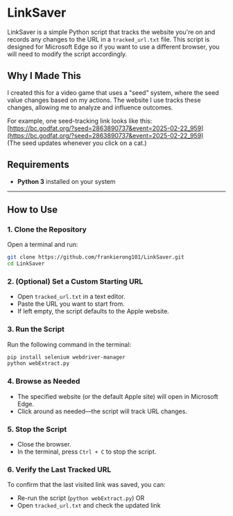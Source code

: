 # LinkSaver

LinkSaver is a simple Python script that tracks the website you're on and records any changes to the URL in a `tracked_url.txt` file. This script is designed for Microsoft Edge so if you want to use a different browser, you will need to modify the script accordingly.  

## Why I Made This  

I created this for a video game that uses a "seed" system, where the seed value changes based on my actions. The website I use tracks these changes, allowing me to analyze and influence outcomes.  

For example, one seed-tracking link looks like this:  
[https://bc.godfat.org/?seed=2863890737&event=2025-02-22_959](https://bc.godfat.org/?seed=2863890737&event=2025-02-22_959)  
(The seed updates whenever you click on a cat.)  

## Requirements  

- **Python 3** installed on your system  
---

## How to Use  

### 1. Clone the Repository  
Open a terminal and run:  

```sh
git clone https://github.com/frankierong101/LinkSaver.git
cd LinkSaver
```

### 2. (Optional) Set a Custom Starting URL  
- Open `tracked_url.txt` in a text editor.  
- Paste the URL you want to start from.  
- If left empty, the script defaults to the Apple website.  

### 3. Run the Script  
Run the following command in the terminal:  

```sh
pip install selenium webdriver-manager
python webExtract.py
```

### 4. Browse as Needed  
- The specified website (or the default Apple site) will open in Microsoft Edge.  
- Click around as needed—the script will track URL changes.  

### 5. Stop the Script  
- Close the browser.  
- In the terminal, press `Ctrl + C` to stop the script.  

### 6. Verify the Last Tracked URL  
To confirm that the last visited link was saved, you can:  
- Re-run the script (`python webExtract.py`)
OR
- Open `tracked_url.txt` and check the updated link  
